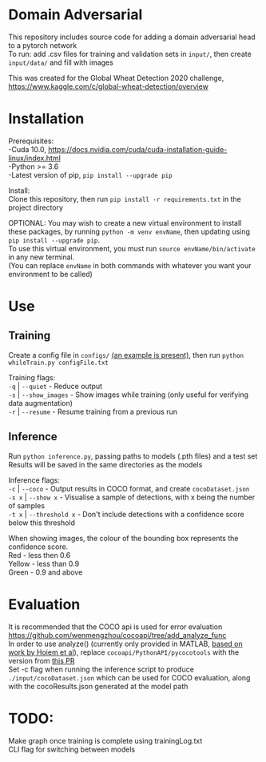 # Domain Adversarial

This repository includes source code for adding a domain adversarial head to a pytorch network  
To run: add .csv files for training and validation sets in `input/`, then create `input/data/` and fill with images

This was created for the Global Wheat Detection 2020 challenge, https://www.kaggle.com/c/global-wheat-detection/overview

# Installation
Prerequisites:  
-Cuda 10.0, https://docs.nvidia.com/cuda/cuda-installation-guide-linux/index.html  
-Python >= 3.6  
-Latest version of pip, `pip install --upgrade pip`

Install:  
Clone this repository, then run `pip install -r requirements.txt` in the project directory

OPTIONAL: You may wish to create a new virtual environment to install these packages, by running `python -m venv envName`, then updating using `pip install --upgrade pip`.  
To use this virtual environment, you must run `source envName/bin/activate` in any new terminal.  
(You can replace `envName` in both commands with whatever you want your environment to be called)

# Use
## Training
Create a config file in `configs/` [(an example is present)](./configs/config.txt), then run `python whileTrain.py configFile.txt`  

Training flags:  
`-q` | `--quiet`       - Reduce output  
`-s` | `--show_images` - Show images while training (only useful for verifying data augmentation)  
`-r` | `--resume`      - Resume training from a previous run

## Inference
Run `python inference.py`, passing paths to models (.pth files) and a test set  
Results will be saved in the same directories as the models

Inference flags:  
`-c`   | `--coco`        - Output results in COCO format, and create `cocoDataset.json`  
`-s x` | `--show x`      - Visualise a sample of detections, with x being the number of samples  
`-t x` | `--threshold x` - Don't include detections with a confidence score below this threshold

When showing images, the colour of the bounding box represents the confidence score.  
Red - less then 0.6  
Yellow - less than 0.9  
Green - 0.9 and above

# Evaluation
It is recommended that the COCO api is used for error evaluation https://github.com/wenmengzhou/cocoapi/tree/add_analyze_func  
In order to use analyze() (currently only provided in MATLAB, [based on work by Hoiem et al](http://dhoiem.cs.illinois.edu/projects/detectionAnalysis/)), replace `cocoapi/PythonAPI/pycocotools` with the version from [this PR](https://github.com/wenmengzhou/cocoapi/tree/add_analyze_func)  
Set -c flag when running the inference script to produce `./input/cocoDataset.json` which can be used for COCO evaluation, along with the cocoResults.json generated at the model path

# TODO:
Make graph once training is complete using trainingLog.txt  
CLI flag for switching between models
